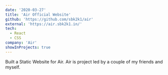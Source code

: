 ```yaml
---
date: '2020-03-27'
title: 'Air Official Website'
github: 'https://github.com/sbk2k1/air'
external: 'https://air.sbk2k1.in/'
tech:
  - React
  - CSS
company: 'Air'
showInProjects: true
---
```


Built a Static Website for Air. Air is project led by a couple of my friends and myself.
